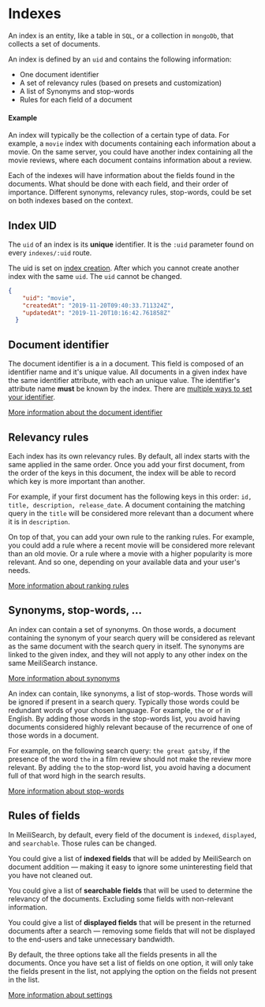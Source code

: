 # Indexes

An index is an entity, like a table in `SQL`, or a collection in `mongoDb`, that collects a set of documents.

An index is defined by an `uid` and contains the following information:
- One document identifier <glossary word="attribute"/>
- A set of relevancy rules (based on presets and customization)
- A list of Synonyms and stop-words
- Rules for each field of a document

#### Example
An index will typically be the collection of a certain type of data. For example, a `movie` index with documents containing each information about a movie. On the same server, you could have another index containing all the movie reviews, where each document contains information about a review.

Each of the indexes will have information about the fields found in the documents. What should be done with each field, and their order of importance. Different synonyms, relevancy rules, stop-words, could be set on both indexes based on the context.

## Index UID

The `uid` of an index is its **unique** identifier. It is the `:uid` parameter found on every `indexes/:uid` route.

The uid is set on [index creation](/references/indexes.md#create-an-index). After which you cannot create another index with the same `uid`.
The `uid` cannot be changed.


```json
{
    "uid": "movie",
    "createdAt": "2019-11-20T09:40:33.711324Z",
    "updatedAt": "2019-11-20T10:16:42.761858Z"
  }
```

## Document identifier

The document identifier is a <glossary word="field" /> in a document. This field is composed of an identifier <glossary word="attribute"/> name and it's unique value. All documents in a given index have the same identifier attribute, with each an unique value. The identifier's attribute name **must** be known by the index. There are [multiple ways to set your identifier](#).

[More information about the document identifier](#)

## Relevancy rules

Each index has its own relevancy rules. By default, all index starts with the same <glossary word="ranking rules"/>  applied in the same order. Once you add your first document, from the order of the keys in this document, the index will be able to record which key is more important than another.

For example, if your first document has the following keys in this order: `id, title, description, release_date`. A document containing the matching query in the `title` will be considered more relevant than a document where it is in `description`.

On top of that, you can add your own rule to the ranking rules. For example, you could add a rule where a recent movie will be considered more relevant than an old movie. Or a rule where a movie with a higher popularity is more relevant. And so one, depending on your available data and your user's needs.

[More information about ranking rules](#)

## Synonyms, stop-words, ...

An index can contain a set of synonyms. On those words, a document containing the synonym of your search query will be considered as relevant as the same document with the search query in itself. The synonyms are linked to the given index, and they will not apply to any other index on the same MeiliSearch instance.

[More information about synonyms](#)

An index can contain, like synonyms, a list of stop-words. Those words will be ignored if present in a search query. Typically those words could be redundant words of your chosen language.
For example, `the` or `of` in English. By adding those words in the stop-words list, you avoid having documents considered highly relevant because of the recurrence of one of those words in a document.

For example, on the following search query: `the great gatsby`, if the presence of the word `the` in a film review should not make the review more relevant. By adding `the` to the stop-word list, you avoid having a document full of that word high in the search results.

[More information about stop-words](#)

## Rules of fields

In MeiliSearch, by default, every field of the document is `indexed`, `displayed`, and `searchable`. Those rules can be changed.

You could give a list of **indexed fields** that will be added by MeiliSearch on document addition — making it easy to ignore some uninteresting field that you have not cleaned out.

You could give a list of **searchable fields** that will be used to determine the relevancy of the documents. Excluding some fields with non-relevant information.

You could give a list of **displayed fields** that will be present in the returned documents after a search — removing some fields that will not be displayed to the end-users and take unnecessary bandwidth.

By default, the three options take all the fields presents in all the documents. Once you have set a list of fields on one option, it will only take the fields present in the list, not applying the option on the fields not present in the list.

[More information about settings](#)

